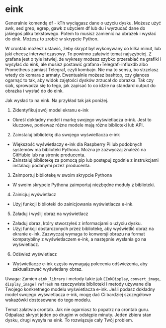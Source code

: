 # eink
Generalnie komendą df - kTh wyciągasz dane o użyciu dysku. Możesz użyć awk, sed grep, egrep, gawk z użyciem df lub du i wyrzucać dane do jakiegoś pliku tekstowego. 
Potem to musisz zamienić na obrazek i wysłać do eink. Możesz to zrobić w skrypcie Python. 

W crontab możesz ustawić, żeby skrypt był wykonywany co kilka minut, lub jaki chcesz interwał czasowy. 
To powinno załatwić temat najszybciej. Z grafana jest o tyle łatwiej, że wykresy możesz szybko przerabiać na grafiki i wysyłać do eink, 
ale musisz postawić grafana+Telegraf+influxdb albo Prometheus zamiast Telegraf, czyli kombajn. Nie ma to sensu, bo strzelasz wtedy do komara z armaty. 
Ewentualnie możesz bashtop, czy glances ogarnąć to tak, aby widok zajętości dysków zrzucał do obrazka. Tak czy siak, sprowadza się to tego, 
jak zapisać to co idzie na standard output do obrazka i wysłać do do eink.

Jak wysłać to na eink. Na przykład tak jak poniżej.

1. Zidentyfikuj swój model ekranu e-ink
- Określ dokładny model i markę swojego wyświetlacza e-ink. Jest to kluczowe, ponieważ różne modele mają różne biblioteki lub API.
2. Zainstaluj bibliotekę dla swojego wyświetlacza e-ink
- Większość wyświetlaczy e-ink dla Raspberry Pi lub podobnych systemów ma biblioteki Pythona. Można je zazwyczaj znaleźć na GitHubie lub na stronie producenta.
- Zainstaluj bibliotekę za pomocą pip lub postępuj zgodnie z instrukcjami instalacji podanymi przez producenta.
3. Zaimportuj bibliotekę w swoim skrypcie Pythona
- W swoim skrypcie Pythona zaimportuj niezbędne moduły z biblioteki.
4. Zainicjuj wyświetlacz
- Użyj funkcji biblioteki do zainicjowania wyświetlacza e-ink.
5. Załaduj i wyślij obraz na wyświetlacz
- Załaduj obraz, który stworzyłeś z informacjami o użyciu dysku.
- Użyj funkcji dostarczonych przez bibliotekę, aby wyświetlić obraz na ekranie e-ink. Zazwyczaj wymaga to konwersji obrazu na format kompatybilny z wyświetlaczem e-ink, a następnie wysłania go na wyświetlacz.
6. Odśwież wyświetlacz
- Wyświetlacze e-ink często wymagają polecenia odświeżenia, aby zaktualizować wyświetlany obraz.

Uwaga: Zamień `eink_library` i metody takie jak `EInkDisplay`, `convert_image`, `display_image` i `refresh` na rzeczywiste biblioteki i metody używane dla Twojego konkretnego modelu wyświetlacza e-ink.
Jeśli podasz dokładny model swojego wyświetlacza e-ink, mogę dać Ci bardziej szczegółowe wskazówki dostosowane do tego modelu.


Temat załatwia crontab. Jak nie ogarniasz to popatrz na crontab guru. Odpalasz skrypt jeden po drugim w odstępie minuty. Jeden zbiera stan dysku, drugi wysyła na eink. To rozwiązuje cały Twój problem. 
